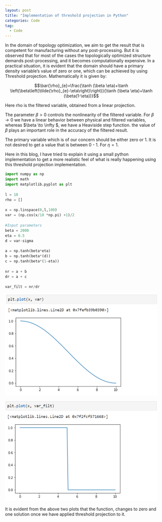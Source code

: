 ```yaml
---
layout: post
title: "Implementation of threshold projection in Python"
categories: Code
tag: 
  - Code
---
```




In the domain of topology optimization, we aim to get the result that is competent for manufacturing without any post-processing. But it is observed that for most of the cases the topologically optimized structure demands post-processing, and it becomes computationally expensive. In a practical situation, it is evident that the domain should have a primary density variable’s value of zero or one, which can be achieved by using Threshold projection. Mathematically it is given by:

$$\bar{\rho}_{e}=\frac{\tanh (\beta \eta)+\tanh \left(\beta\left(\tilde{\rho}_{e}-\eta\right)\right)}{\tanh (\beta \eta)+\tanh (\beta(1-\eta))}$$

Here rho is the filtered variable, obtained from a linear projection.

The parameter $\beta > 0$ controls the nonlinearity of the filtered variable. For $\beta \to 0$ we have a linear behavior between physical and filtered variables, whereas $\beta \to \infty $, we have a Heaviside step function. the value of $\beta$ plays an important role in the accuracy of the filtered result.

The primary variable which is of our concern should be either zero or 1. It is not desired to get a value that is between 0 - 1. For $\eta = 1$.

Here in this blog, I have tried to explain it using a small python implementation to get a more realistic feel of what is really happening using this threshold projection implementation.

```python
import numpy as np
import math
import matplotlib.pyplot as plt

l = 10
rho = []

x = np.linspace(0,l,100)
var = (np.cos(x/10 *np.pi) +1)/2

#Input parameters
beta = 2000
eta = 0.5
d = var-sigma

a = np.tanh(beta*eta)
b = np.tanh(beta*(d))
c = np.tanh(beta*(1-eta))

nr = a + b
dr = a + c

var_filt = nr/dr
```



![curve_fun](../assets/images/curve_fun.png)

![image-20220308163412146](../assets/images/image-20220308163412146.png)



It is evident from the above two plots that the function, changes to zero and one solution once we have applied threshold projection to it.